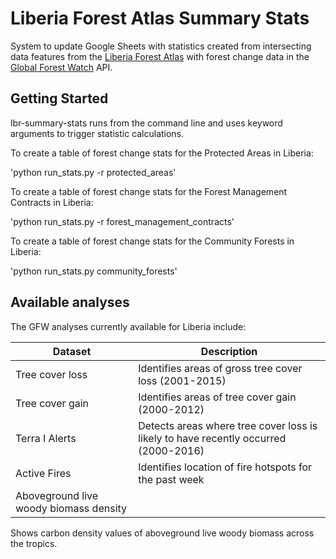 # Liberia Forest Atlas Summary Stats

System to update Google Sheets with statistics created from intersecting data
features from the [Liberia Forest Atlas](http://lbr.forest-atlas.org) with forest
change data in the [Global Forest Watch](http://developers.globalforestwatch.org/)
API.

## Getting Started

lbr-summary-stats runs from the command line and uses keyword arguments to trigger
statistic calculations.

To create a table of forest change stats for the Protected Areas in Liberia:

'python run_stats.py -r protected_areas'

To create a table of forest change stats for the Forest Management Contracts in Liberia:

'python run_stats.py -r forest_management_contracts'

To create a table of forest change stats for the Community Forests in Liberia:

'python run_stats.py community_forests'

## Available analyses

The GFW analyses currently available for Liberia include:

Dataset | Description
--- | ---
Tree cover loss | Identifies areas of gross tree cover loss (2001-2015)
Tree cover gain | Identifies areas of tree cover gain (2000-2012)
Terra I Alerts | Detects areas where tree cover loss is likely to have recently occurred (2000-2016)
Active Fires | Identifies location of fire hotspots for the past week
Aboveground live woody biomass density | 	
Shows carbon density values of aboveground live woody biomass across the tropics.
